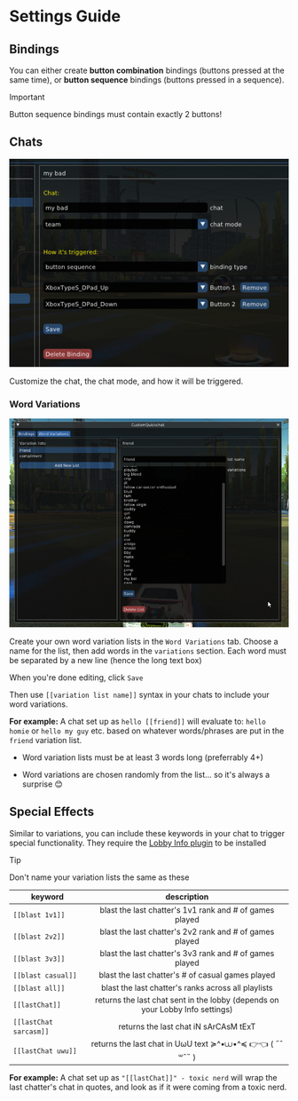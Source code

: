 # Settings Guide

## Bindings

You can either create **button combination** bindings (buttons pressed at the same time), or **button sequence** bindings (buttons pressed in a sequence).

>[!IMPORTANT]
>Button sequence bindings must contain exactly 2 buttons!

## Chats

![](./images/chat_binding_example.png)

Customize the chat, the chat mode, and how it will be triggered.

### Word Variations

![](./images/variation_list_example.png)

Create your own word variation lists in the `Word Variations` tab. Choose a name for the list, then add words in the `variations` section. Each word must be separated by a new line (hence the long text box)

When you're done editing, click `Save`

Then use `[[variation list name]]` syntax in your chats to include your word variations.

**For example:** A chat set up as `hello [[friend]]` will evaluate to: `hello homie` or `hello my guy` etc. based on whatever words/phrases are put in the `friend` variation list.

 - Word variation lists must be at least 3 words long (preferrably 4+)

 - Word variations are chosen randomly from the list... so it's always a surprise 😊


## Special Effects

Similar to variations, you can include these keywords in your chat to trigger special functionality. They require the [Lobby Info plugin](https://github.com/smallest-cock/LobbyInfo) to be installed

>[!TIP]
>Don't name your variation lists the same as these

| keyword | description |
|---|:---:|
`[[blast 1v1]]` | blast the last chatter's 1v1 rank and # of games played
`[[blast 2v2]]` | blast the last chatter's 2v2 rank and # of games played
`[[blast 3v3]]` | blast the last chatter's 3v3 rank and # of games played
`[[blast casual]]` | blast the last chatter's # of casual games played
`[[blast all]]` | blast the last chatter's ranks across all playlists
`[[lastChat]]` | returns the last chat sent in the lobby (depends on your Lobby Info settings)
`[[lastChat sarcasm]]` | returns the last chat iN sArCAsM tExT
`[[lastChat uwu]]` | returns the last chat in UωU text ≽^•⩊•^≼ 👉👈 ( ˶ˆ꒳ˆ˵ )

**For example:** A chat set up as `"[[lastChat]]" - toxic nerd` will wrap the last chatter's chat in quotes, and look as if it were coming from a toxic nerd.
